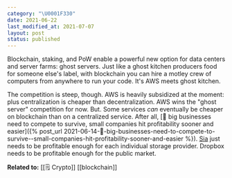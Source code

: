 ```yaml
---
category: "\U0001F330"
date: 2021-06-22
last_modified_at: 2021-07-07
layout: post
status: published
---
```


Blockchain, staking, and PoW enable a powerful new option for data centers and server farms: ghost servers. Just like a ghost kitchen producers food for someone else's label, with blockchain you can hire a motley crew of computers from anywhere to run your code. It's AWS meets ghost kitchen.

The competition is steep, though. AWS is heavily subsidized at the moment: plus centralization is cheaper than decentralization. AWS wins the "ghost server" competition for now. But. Some services _can_ eventually be cheaper on blockchain than on a centralized service. After all, [🌰 big businesses need to compete to survive, small companies hit profitability sooner and easier]({% post_url 2021-06-14-🌰-big-businesses-need-to-compete-to-survive--small-companies-hit-profitability-sooner-and-easier %}). [Sia](https://sia.tech/) just needs to be profitable enough for each individual storage provider. Dropbox needs to be profitable enough for the public market.

**Related to:** [[🗒️ Crypto]] [[blockchain]]